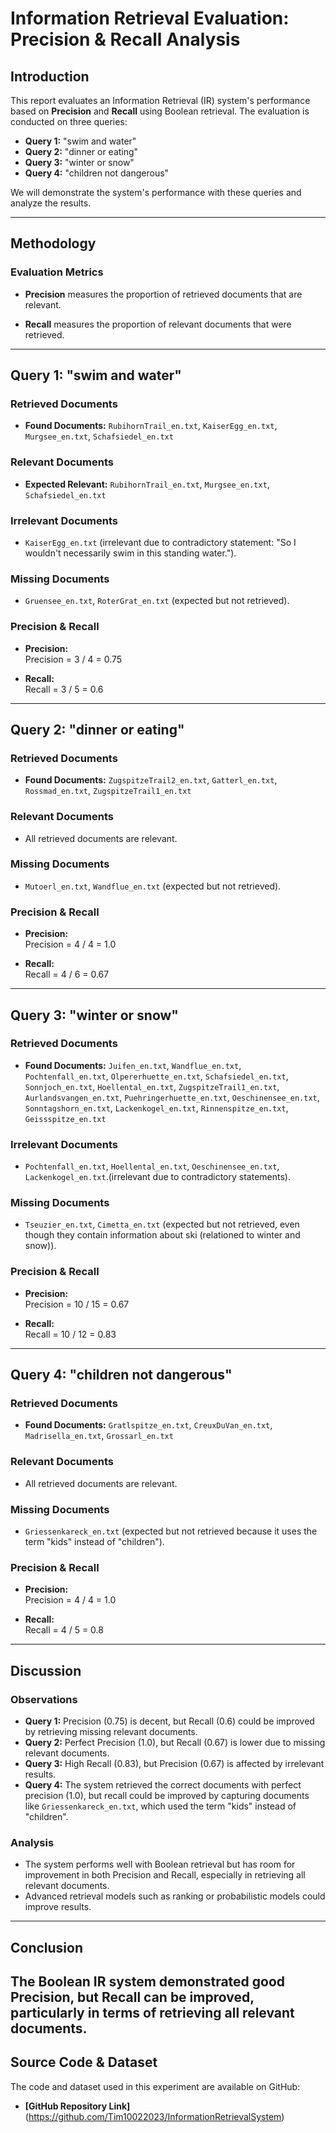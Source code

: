 # Information Retrieval Evaluation: Precision & Recall Analysis

## Introduction

This report evaluates an Information Retrieval (IR) system's performance based on **Precision** and **Recall** using Boolean retrieval. The evaluation is conducted on three queries:

- **Query 1:** "swim and water"
- **Query 2:** "dinner or eating"
- **Query 3:** "winter or snow"
- **Query 4:** "children not dangerous"

We will demonstrate the system's performance with these queries and analyze the results.

---

## Methodology

### Evaluation Metrics

- **Precision** measures the proportion of retrieved documents that are relevant.

- **Recall** measures the proportion of relevant documents that were retrieved.

---

## Query 1: "swim and water"

### Retrieved Documents
- **Found Documents:** `RubihornTrail_en.txt`, `KaiserEgg_en.txt`, `Murgsee_en.txt`, `Schafsiedel_en.txt`

### Relevant Documents
- **Expected Relevant:** `RubihornTrail_en.txt`, `Murgsee_en.txt`, `Schafsiedel_en.txt`

### Irrelevant Documents
- `KaiserEgg_en.txt` (irrelevant due to contradictory statement: "So I wouldn't necessarily swim in this standing water.").

### Missing Documents
- `Gruensee_en.txt`, `RoterGrat_en.txt` (expected but not retrieved).

### Precision & Recall

- **Precision:**  
  Precision = 3 / 4 = 0.75

- **Recall:**  
  Recall = 3 / 5 = 0.6

---

## Query 2: "dinner or eating"

### Retrieved Documents
- **Found Documents:** `ZugspitzeTrail2_en.txt`, `Gatterl_en.txt`, `Rossmad_en.txt`, `ZugspitzeTrail1_en.txt`

### Relevant Documents
- All retrieved documents are relevant.

### Missing Documents
- `Mutoerl_en.txt`, `Wandflue_en.txt` (expected but not retrieved).

### Precision & Recall

- **Precision:**  
  Precision = 4 / 4 = 1.0

- **Recall:**  
  Recall = 4 / 6 = 0.67

---

## Query 3: "winter or snow"

### Retrieved Documents
- **Found Documents:** `Juifen_en.txt`, `Wandflue_en.txt`, `Pochtenfall_en.txt`, `Olpererhuette_en.txt`, `Schafsiedel_en.txt`, `Sonnjoch_en.txt`, `Hoellental_en.txt`, `ZugspitzeTrail1_en.txt`, `Aurlandsvangen_en.txt`, `Puehringerhuette_en.txt`, `Oeschinensee_en.txt`, `Sonntagshorn_en.txt`, `Lackenkogel_en.txt`, `Rinnenspitze_en.txt`, `Geissspitze_en.txt`

### Irrelevant Documents
- `Pochtenfall_en.txt`, `Hoellental_en.txt`, `Oeschinensee_en.txt`, `Lackenkogel_en.txt`.(irrelevant due to contradictory statements).

### Missing Documents
- `Tseuzier_en.txt`, `Cimetta_en.txt` (expected but not retrieved, even though they contain information about ski (relationed to winter and snow)).

### Precision & Recall

- **Precision:**  
  Precision = 10 / 15 = 0.67

- **Recall:**  
  Recall = 10 / 12 = 0.83

---

## Query 4: "children not dangerous"

### Retrieved Documents
- **Found Documents:** `Gratlspitze_en.txt`, `CreuxDuVan_en.txt`, `Madrisella_en.txt`, `Grossarl_en.txt`

### Relevant Documents
- All retrieved documents are relevant.

### Missing Documents
- `Griessenkareck_en.txt` (expected but not retrieved because it uses the term "kids" instead of "children").

### Precision & Recall

- **Precision:**  
  Precision = 4 / 4 = 1.0

- **Recall:**  
  Recall = 4 / 5 = 0.8

---

## Discussion

### Observations
- **Query 1:** Precision (0.75) is decent, but Recall (0.6) could be improved by retrieving missing relevant documents.
- **Query 2:** Perfect Precision (1.0), but Recall (0.67) is lower due to missing relevant documents.
- **Query 3:** High Recall (0.83), but Precision (0.67) is affected by irrelevant results.
- **Query 4:** The system retrieved the correct documents with perfect precision (1.0), but recall could be improved by capturing documents like `Griessenkareck_en.txt`, which used the term "kids" instead of "children".

### Analysis
- The system performs well with Boolean retrieval but has room for improvement in both Precision and Recall, especially in retrieving all relevant documents.
- Advanced retrieval models such as ranking or probabilistic models could improve results.

---

## Conclusion

The Boolean IR system demonstrated good Precision, but Recall can be improved, particularly in terms of retrieving all relevant documents. 
---

## Source Code & Dataset

The code and dataset used in this experiment are available on GitHub:

- **[GitHub Repository Link]** (https://github.com/Tim10022023/InformationRetrievalSystem)
